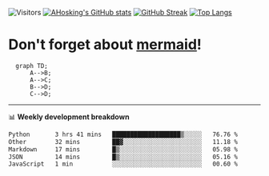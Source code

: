 ![Visitors](https://visitor-badge.laobi.icu/badge?page_id=ahosking.ahosking&color=blue&style=flat-square)
[![AHosking's GitHub stats](https://github-readme-stats.vercel.app/api?username=ahosking&count_private=true&show_icons=true&theme=onedark&hide_rank=true&include_all_commits=true)](https://github.com/ahosking)
[![GitHub Streak](https://github-readme-streak-stats.herokuapp.com?user=ahosking&theme=onedark&hide_border=true)](https://github.com/ahosking)
[![Top Langs](https://github-readme-stats.vercel.app/api/top-langs/?username=ahosking&layout=compact&theme=onedark)](https://github.com/ahosking)

# Don't forget about [mermaid](https://github.blog/2022-02-14-include-diagrams-markdown-files-mermaid/)!

```mermaid
  graph TD;
      A-->B;
      A-->C;
      B-->D;
      C-->D;
```
-------

📊 **Weekly development breakdown**

<!--START_SECTION:waka-->

```txt
Python       3 hrs 41 mins   ███████████████████▒░░░░░   76.76 %
Other        32 mins         ██▓░░░░░░░░░░░░░░░░░░░░░░   11.18 %
Markdown     17 mins         █▒░░░░░░░░░░░░░░░░░░░░░░░   05.98 %
JSON         14 mins         █▒░░░░░░░░░░░░░░░░░░░░░░░   05.16 %
JavaScript   1 min           ░░░░░░░░░░░░░░░░░░░░░░░░░   00.60 %
```

<!--END_SECTION:waka-->
